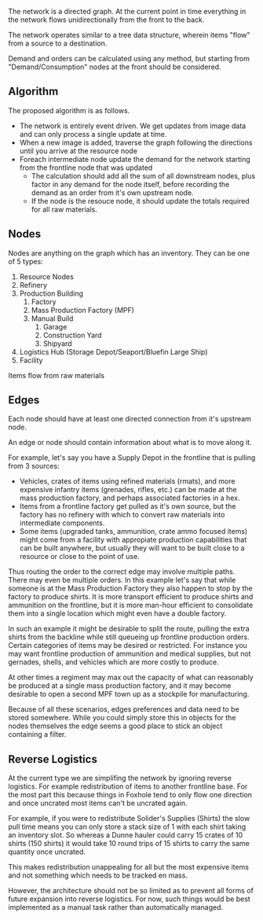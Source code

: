 The network is a directed graph. At the current point in time everything in the network flows unidirectionally from the front to the back.

The network operates similar to a tree data structure, wherein items "flow" from a source to a destination.

Demand and orders can be calculated using any method, but starting from "Demand/Consumption" nodes at the front should be considered.


## Algorithm

The proposed algorithm is as follows.

* The network is entirely event driven. We get updates from image data and can only process a single update at time.
* When a new image is added, traverse the graph following the directions until you arrive at the resource node
* Foreach intermediate node update the demand for the network starting from the frontline node that was updated
  * The calculation should add all the sum of all downstream nodes, plus factor in any demand for the node itself, before recording the demand as an order from it's own upstream node.
  * If the node is the resouce node, it should update the totals required for all raw materials.

## Nodes

Nodes are anything on the graph which has an inventory. They can be one of 5 types:

1. Resource Nodes
2. Refinery
3. Production Building
    1. Factory
    2. Mass Production Factory (MPF)
    3. Manual Build
        1. Garage
        2. Construction Yard
        3. Shipyard
4. Logistics Hub  (Storage Depot/Seaport/Bluefin Large Ship)
5. Facility

Items flow from raw materials


## Edges

Each node should have at least one directed connection from it's upstream node.

An edge or node should contain information about what is to move along it.

For example, let's say you have a Supply Depot in the frontline that is pulling from 3 sources:

* Vehicles, crates of items using refined materials (rmats), and more expensive infantry items (grenades, rifles, etc.) can be made at the mass production factory, and perhaps associated factories in a hex.
* Items from a frontline factory get pulled as it's own source, but the factory has no refinery with which to convert raw materials into intermediate components.
* Some items (upgraded tanks, ammunition, crate ammo focused items) might come from a facility with appropiate production capabilities that can be built anywhere, but usually they will want to be built close to a resource or close to the point of use.

Thus routing the order to the correct edge may involve multiple paths. There may even be multiple orders. In this example let's say that while someone is at the Mass Production Factory they also happen to stop by the factory to produce shirts. It is more transport efficient to produce shirts and ammunition on the frontline, but it is more man-hour efficient to consolidate them into a single location which might even have a double factory.

In such an example it might be desirable to split the route, pulling the extra shirts from the backline while still queueing up frontline production orders. Certain categories of items may be desired or restricted. For instance you may want frontline production of ammunition and medical supplies, but not gernades, shells, and vehicles which are more costly to produce.

At other times a regiment may max out the capacity of what can reasonably be produced at a single mass production factory, and it may become desirable to open a second MPF town up as a stockpile for manufacturing.

Because of all these scenarios, edges preferences and data need to be stored somewhere. While you could simply store this in objects for the nodes themselves the edge seems a good place to stick an object containing a filter.

## Reverse Logistics

At the current type we are simplifing the network by ignoring reverse logistics. For example redistribution of items to another frontline base. For the most part this because things in Foxhole tend to only flow one direction and once uncrated most items can't be uncrated again.

For example, if you were to redistribute Solider's Supplies (Shirts) the slow pull time means you can only store a stack size of 1 with each shirt taking an inventory slot. So whereas a Dunne hauler could carry 15 crates of 10 shirts (150 shirts) it would take 10 round trips of 15 shirts to carry the same quantity once uncrated.

This makes redistribution unappealing for all but the most expensive items and not something which needs to be tracked en mass.

However, the architecture should not be so limited as to prevent all forms of future expansion into reverse logistics. For now, such things would be best implemented as a manual task rather than automatically managed.
